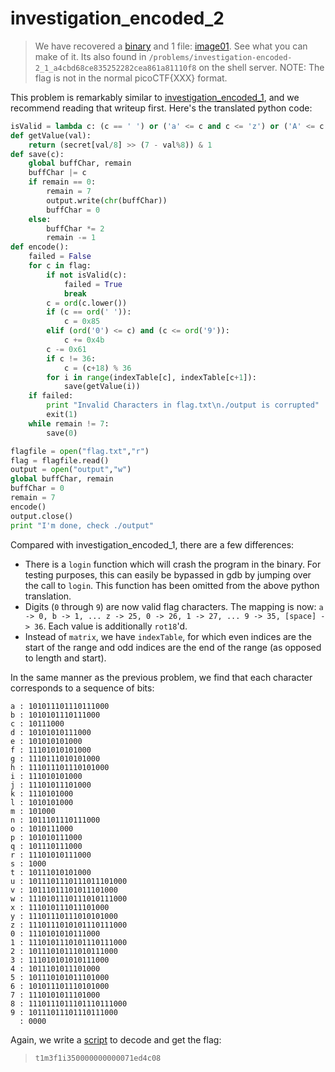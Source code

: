 # investigation_encoded_2

> We have recovered a [binary](mystery) and 1 file: [image01](output). See what you can make of it. Its also found in `/problems/investigation-encoded-2_1_a4cbd68ce835252282cea861a81110f8` on the shell server. NOTE: The flag is not in the normal picoCTF{XXX} format.

This problem is remarkably similar to [investigation_encoded_1](../problems/investigation_encoded_1), and we recommend reading that writeup first. Here's the translated python code:
```python
isValid = lambda c: (c == ' ') or ('a' <= c and c <= 'z') or ('A' <= c and c <= 'Z') or ('0' <= c and c <= '9')
def getValue(val):
	return (secret[val/8] >> (7 - val%8)) & 1
def save(c):
	global buffChar, remain
	buffChar |= c
	if remain == 0:
		remain = 7
		output.write(chr(buffChar))
		buffChar = 0
	else:
		buffChar *= 2
		remain -= 1
def encode():
	failed = False
	for c in flag:
		if not isValid(c):
			failed = True
			break
		c = ord(c.lower())
		if (c == ord(' ')):
			c = 0x85
		elif (ord('0') <= c) and (c <= ord('9')):
			c += 0x4b
		c -= 0x61
		if c != 36:
			c = (c+18) % 36
		for i in range(indexTable[c], indexTable[c+1]):
			save(getValue(i))
	if failed:
		print "Invalid Characters in flag.txt\n./output is corrupted"
		exit(1)
	while remain != 7:
		save(0)

flagfile = open("flag.txt","r")
flag = flagfile.read()
output = open("output","w")
global buffChar, remain
buffChar = 0
remain = 7
encode()
output.close()
print "I'm done, check ./output"
```
Compared with investigation_encoded_1, there are a few differences:

- There is a `login` function which will crash the program in the binary. For testing purposes, this can easily be bypassed in gdb by jumping over the call to `login`. This function has been omitted from the above python translation.
- Digits (`0` through `9`) are now valid flag characters. The mapping is now: `a -> 0, b -> 1, ... z -> 25, 0 -> 26, 1 -> 27, ... 9 -> 35, [space] -> 36`. Each value is additionally `rot18`'d.
- Instead of `matrix`, we have `indexTable`, for which even indices are the start of the range and odd indices are the end of the range (as opposed to length and start).

In the same manner as the previous problem, we find that each character corresponds to a sequence of bits:
```
a : 101011101110111000
b : 1010101110111000
c : 10111000
d : 10101010111000
e : 101010101000
f : 11101010101000
g : 1110111010101000
h : 111011101110101000
i : 111010101000
j : 11101011101000
k : 1110101000
l : 1010101000
m : 101000
n : 1011101110111000
o : 1010111000
p : 101010111000
q : 101110111000
r : 11101010111000
s : 1000
t : 10111010101000
u : 1011101110111011101000
v : 10111011101011101000
w : 1110101110111010111000
x : 111010111011101000
y : 11101110111010101000
z : 1110111010101110111000
0 : 1110101010111000
1 : 1110101110101110111000
2 : 10111010111010111000
3 : 111010101010111000
4 : 1011101011101000
5 : 101110101011101000
6 : 101011101110101000
7 : 1110101011101000
8 : 1110111011101110111000
9 : 10111011101110111000
  : 0000
```
Again, we write a [script](solve.py) to decode and get the flag:

> `t1m3f1i350000000000071ed4c08`